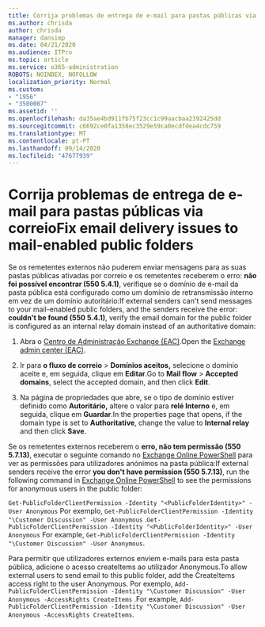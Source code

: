 ```yaml
---
title: Corrija problemas de entrega de e-mail para pastas públicas via correio
ms.author: chrisda
author: chrisda
manager: dansimp
ms.date: 04/21/2020
ms.audience: ITPro
ms.topic: article
ms.service: o365-administration
ROBOTS: NOINDEX, NOFOLLOW
localization_priority: Normal
ms.custom:
- "1956"
- "3500007"
ms.assetid: ''
ms.openlocfilehash: da35ae4bd911fb75f23cc1c99aacbaa2392425dd
ms.sourcegitcommit: c6692ce0fa1358ec3529e59ca0ecdfdea4cdc759
ms.translationtype: MT
ms.contentlocale: pt-PT
ms.lasthandoff: 09/14/2020
ms.locfileid: "47677939"
---
```

# <a name="fix-email-delivery-issues-to-mail-enabled-public-folders"></a><span data-ttu-id="4fd8c-102">Corrija problemas de entrega de e-mail para pastas públicas via correio</span><span class="sxs-lookup"><span data-stu-id="4fd8c-102">Fix email delivery issues to mail-enabled public folders</span></span>

<span data-ttu-id="4fd8c-103">Se os remetentes externos não puderem enviar mensagens para as suas pastas públicas ativadas por correio e os remetentes receberem o erro: **não foi possível encontrar (550 5.4.1)**, verifique se o domínio de e-mail da pasta pública está configurado como um domínio de retransmissão interno em vez de um domínio autoritário:</span><span class="sxs-lookup"><span data-stu-id="4fd8c-103">If external senders can't send messages to your mail-enabled public folders, and the senders receive the error: **couldn't be found (550 5.4.1)**, verify the email domain for the public folder is configured as an internal relay domain instead of an authoritative domain:</span></span>

1. <span data-ttu-id="4fd8c-104">Abra o [Centro de Administração Exchange (EAC)](https://docs.microsoft.com/Exchange/exchange-admin-center).</span><span class="sxs-lookup"><span data-stu-id="4fd8c-104">Open the [Exchange admin center (EAC)](https://docs.microsoft.com/Exchange/exchange-admin-center).</span></span>

2. <span data-ttu-id="4fd8c-105">Ir para **o fluxo de correio** \> **Domínios aceitos,** selecione o domínio aceite e, em seguida, clique em **Editar**.</span><span class="sxs-lookup"><span data-stu-id="4fd8c-105">Go to **Mail flow** \> **Accepted domains**, select the accepted domain, and then click **Edit**.</span></span>

3. <span data-ttu-id="4fd8c-106">Na página de propriedades que abre, se o tipo de domínio estiver definido como **Autoritário,** altere o valor para **relé Interno** e, em seguida, clique em **Guardar**.</span><span class="sxs-lookup"><span data-stu-id="4fd8c-106">In the properties page that opens, if the domain type is set to **Authoritative**, change the value to **Internal relay** and then click **Save**.</span></span>

<span data-ttu-id="4fd8c-107">Se os remetentes externos receberem o **erro, não tem permissão (550 5.7.13)**, executar o seguinte comando no [Exchange Online PowerShell](https://docs.microsoft.com/powershell/exchange/exchange-online/connect-to-exchange-online-powershell/connect-to-exchange-online-powershell) para ver as permissões para utilizadores anónimos na pasta pública:</span><span class="sxs-lookup"><span data-stu-id="4fd8c-107">If external senders receive the error **you don't have permission (550 5.7.13)**, run the following command in [Exchange Online PowerShell](https://docs.microsoft.com/powershell/exchange/exchange-online/connect-to-exchange-online-powershell/connect-to-exchange-online-powershell) to see the permissions for anonymous users in the public folder:</span></span>

<span data-ttu-id="4fd8c-108">`Get-PublicFolderClientPermission -Identity "<PublicFolderIdentity>" -User Anonymous` Por exemplo, `Get-PublicFolderClientPermission -Identity "\Customer Discussion" -User Anonymous` .</span><span class="sxs-lookup"><span data-stu-id="4fd8c-108">`Get-PublicFolderClientPermission -Identity "<PublicFolderIdentity>" -User Anonymous` For example, `Get-PublicFolderClientPermission -Identity "\Customer Discussion" -User Anonymous`.</span></span>

<span data-ttu-id="4fd8c-109">Para permitir que utilizadores externos enviem e-mails para esta pasta pública, adicione o acesso createItems ao utilizador Anonymous.</span><span class="sxs-lookup"><span data-stu-id="4fd8c-109">To allow external users to send email to this public folder, add the CreateItems access right to the user Anonymous.</span></span> <span data-ttu-id="4fd8c-110">Por exemplo, `Add-PublicFolderClientPermission -Identity "\Customer Discussion" -User Anonymous -AccessRights CreateItems` .</span><span class="sxs-lookup"><span data-stu-id="4fd8c-110">For example, `Add-PublicFolderClientPermission -Identity "\Customer Discussion" -User Anonymous -AccessRights CreateItems`.</span></span>
